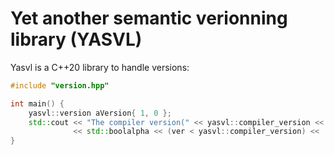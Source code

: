 # Yet another semantic verionning library (YASVL)

Yasvl is a C++20 library to handle versions:
```cpp
#include "version.hpp"

int main() {
	yasvl::version aVersion{ 1, 0 };
	std::cout << "The compiler version(" << yasvl::compiler_version << ") is over v1.0: " 
	          << std::boolalpha << (ver < yasvl::compiler_version) << '\n';
}
```
